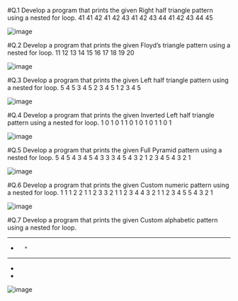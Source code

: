 #Q.1 Develop a program that prints the given Right half triangle pattern using a nested for loop.
41
41 42
41 42 43
41 42 43 44
41 42 43 44 45

![image](https://github.com/user-attachments/assets/c5150ed7-3888-4e88-ab47-8ee8755e28d5)

#Q.2 Develop a program that prints the given Floyd’s triangle pattern using a nested for loop.
11
12 13
14 15 16
17 18 19 20

![image](https://github.com/user-attachments/assets/4da34846-b9a5-412e-87a7-6ded5cca2616)

#Q.3 Develop a program that prints the given Left half triangle pattern using a nested for loop.
        5
      4 5
    3 4 5
  2 3 4 5
1 2 3 4 5

![image](https://github.com/user-attachments/assets/254bf5b4-d761-4acd-b908-156271aca9b7)

#Q.4 Develop a program that prints the given Inverted Left half triangle pattern using a nested for loop.
1 0 1 0 1
  1 0 1 0
    1 0 1
      1 0
        1

![image](https://github.com/user-attachments/assets/5353d847-9e4c-4429-ae99-f04838062109)

#Q.5 Develop a program that prints the given Full Pyramid pattern using a nested for loop.
        5
      4 5 4
    3 4 5 4 3
  3 3 4 5 4 3 2
1 2 3 4 5 4 3 2 1

![image](https://github.com/user-attachments/assets/a84aa9c5-6ca5-4080-ae5b-8f60c95cf638)

#Q.6 Develop a program that prints the given Custom numeric pattern using a nested for loop.
1                 1
1 2             2 1
1 2 3         3 2 1
1 2 3 4     4 3 2 1
1 2 3 4 5 5 4 3 2 1

![image](https://github.com/user-attachments/assets/07ba69e0-d611-4b1e-9b9d-1eeb3a713a1b)

#Q.7 Develop a program that prints the given Custom alphabetic pattern using a nested for loop.

* * * * *
*       *
* * * * *
*
*

![image](https://github.com/user-attachments/assets/f92e2be4-e5ca-4875-83f0-12b3a1f08b7a)



